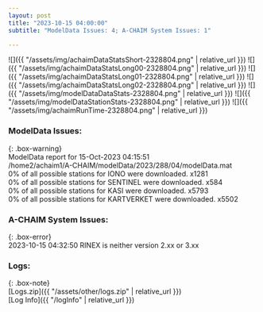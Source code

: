 ```yaml
---
layout: post
title: "2023-10-15 04:00:00"
subtitle: "ModelData Issues: 4; A-CHAIM System Issues: 1"

---
```


![]({{ "/assets/img/achaimDataStatsShort-2328804.png" | relative_url }})
![]({{ "/assets/img/achaimDataStatsLong00-2328804.png" | relative_url }})
![]({{ "/assets/img/achaimDataStatsLong01-2328804.png" | relative_url }})
![]({{ "/assets/img/achaimDataStatsLong02-2328804.png" | relative_url }})
![]({{ "/assets/img/modelDataDataStats-2328804.png" | relative_url }})
![]({{ "/assets/img/modelDataStationStats-2328804.png" | relative_url }})
![]({{ "/assets/img/achaimRunTime-2328804.png" | relative_url }})


### ModelData Issues:  
  
{: .box-warning}  
 ModelData report for 15-Oct-2023 04:15:51   
 /home2/achaim1/A-CHAIM/modelData/2023/288/04/modelData.mat   
 0% of all possible stations for IONO were downloaded. x1281   
 0% of all possible stations for SENTINEL were downloaded. x584   
 0% of all possible stations for KASI were downloaded. x5793   
 0% of all possible stations for KARTVERKET were downloaded. x5502   
  
### A-CHAIM System Issues:  
  
{: .box-error}  
2023-10-15 04:32:50 RINEX is neither version 2.xx or 3.xx  

### Logs:  
  
{: .box-note}  
[Logs.zip]({{ "/assets/other/logs.zip" | relative_url }})  
[Log Info]({{ "/logInfo" | relative_url }})  
